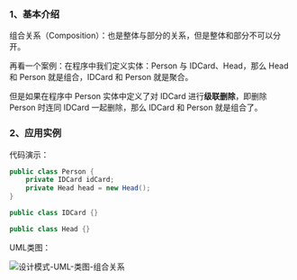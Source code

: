 ### 1、基本介绍

组合关系（Composition）：也是整体与部分的关系，但是整体和部分不可以分开。

再看一个案例：在程序中我们定义实体：Person 与 IDCard、Head，那么 Head 和 Person 就是组合，IDCard 和 Person 就是聚合。

但是如果在程序中 Person 实体中定义了对 IDCard 进行**级联删除**，即删除 Person 时连同 IDCard 一起删除，那么 IDCard 和 Person 就是组合了。

### 2、应用实例

代码演示：

```java
public class Person {  
    private IDCard idCard;  
    private Head head = new Head();  
}

public class IDCard {}

public class Head {}
```

UML类图：

![设计模式-UML-类图-组合关系](https://study-node-md.oss-cn-beijing.aliyuncs.com/2023%2F10%2F17%2F1697534281-7c47b9308dc20ea037c0b3f9cc28182f-20231017171800.png)
